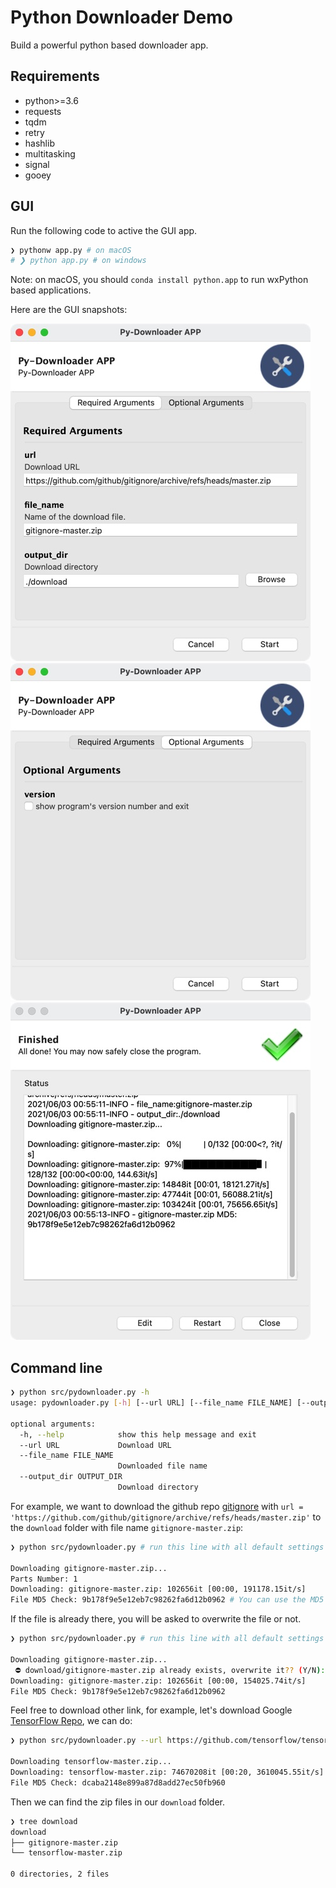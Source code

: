 # Python Downloader Demo

Build a powerful python based downloader app.

## Requirements

- python>=3.6
- requests
- tqdm
- retry
- hashlib
- multitasking
- signal
- gooey

## GUI

Run the following code to active the GUI app.

```bash
❯ pythonw app.py # on macOS
# ❯ python app.py # on windows
```

Note: on macOS, you should `conda install python.app` to run wxPython based applications.

Here are the GUI snapshots:

![GUI_1](image/GUI_1.jpg)
![GUI_2](image/GUI_2.jpg)
![GUI_3](image/GUI_3.jpg)

## Command line

```bash
❯ python src/pydownloader.py -h
usage: pydownloader.py [-h] [--url URL] [--file_name FILE_NAME] [--output_dir OUTPUT_DIR]

optional arguments:
  -h, --help            show this help message and exit
  --url URL             Download URL
  --file_name FILE_NAME
                        Downloaded file name
  --output_dir OUTPUT_DIR
                        Download directory

```

For example, we want to download the github repo [gitignore](https://github.com/github/gitignore) with `url = 'https://github.com/github/gitignore/archive/refs/heads/master.zip'` to the `download` folder with file name `gitignore-master.zip`:

```bash
❯ python src/pydownloader.py # run this line with all default settings

Downloading gitignore-master.zip...
Parts Number: 1
Downloading: gitignore-master.zip: 102656it [00:00, 191178.15it/s]
File MD5 Check: 9b178f9e5e12eb7c98262fa6d12b0962 # You can use the MD5 to verify the download.
```

If the file is already there, you will be asked to overwrite the file or not.

```bash
❯ python src/pydownloader.py # run this line with all default settings

Downloading gitignore-master.zip...
 ⛔️ download/gitignore-master.zip already exists, overwrite it?? (Y/N): y # y means overwrite it.
Downloading: gitignore-master.zip: 102656it [00:00, 154025.74it/s]
File MD5 Check: 9b178f9e5e12eb7c98262fa6d12b0962
```

Feel free to download other link, for example, let's download Google [TensorFlow Repo](https://github.com/tensorflow/tensorflow), we can do:

```bash
❯ python src/pydownloader.py --url https://github.com/tensorflow/tensorflow/archive/refs/heads/master.zip --file_name tensorflow-master.zip --output_dir download

Downloading tensorflow-master.zip...
Downloading: tensorflow-master.zip: 74670208it [00:20, 3610045.55it/s]
File MD5 Check: dcaba2148e899a87d8add27ec50fb960

```

Then we can find the zip files in our `download` folder.

```bash
❯ tree download
download
├── gitignore-master.zip
└── tensorflow-master.zip

0 directories, 2 files
```
